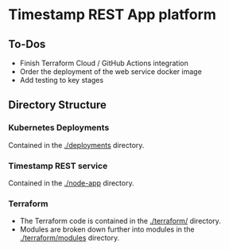 # Timestamp REST App platform

## To-Dos

* Finish Terraform Cloud / GitHub Actions integration
* Order the deployment of the web service docker image
* Add testing to key stages

## Directory Structure

### Kubernetes Deployments

Contained in the [./deployments](./deployments) directory.

### Timestamp REST service

Contained in the [./node-app](./node-app/) directory.

### Terraform

* The Terraform code is contained in the [./terraform/](./terraform/) directory.
* Modules are broken down further into modules in the [./terraform/modules](./terraform/modules) directory.
